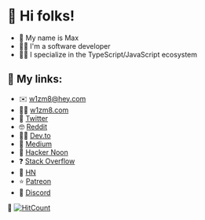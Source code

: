 # 🖖 Hi folks!

* 📝 My name is Max
* 👨‍💻 I'm a software developer
* 🧙‍♂️ I specialize in the TypeScript/JavaScript ecosystem

## 🔗 My links:

* ✉️ [w1zm8@hey.com](mailto:w1zm8@hey.com)
* 🧙‍♂️ [w1zm8.com](http://www.w1zm8.com)
* 🦉 [Twitter](https://twitter.com/w1zm8)
* 🤓 [Reddit](https://www.reddit.com/user/w1zm8)
* 👨‍💻 [Dev.to](https://dev.to/w1zm8)
* 📝 [Medium](https://medium.com/@w1zm8)
* 📗 [Hacker Noon](https://hackernoon.com/u/w1zm8)
* ❓ [Stack Overflow](https://stackoverflow.com/users/10805030/w1zm8)
* 🍊 [HN](https://news.ycombinator.com/user?id=w1zm8)
* ⭐️ [Patreon](https://www.patreon.com/w1zm8)
* 💬 [Discord](https://discord.com/invite/Gb47xvG)

👀 [![HitCount](http://hits.dwyl.com/w1zm8/https://githubcom/w1zm8/w1zm8.svg)](http://hits.dwyl.com/w1zm8/https://githubcom/w1zm8/w1zm8)
